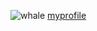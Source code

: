 ![whale](https://upload.wikimedia.org/wikipedia/commons/thumb/2/2d/Southern_right_whale4.jpg/255px-Southern_right_whale4.jpg)
[myprofile](https://github.com/cnaje1)
